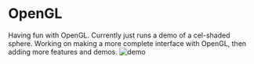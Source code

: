 OpenGL
======

Having fun with OpenGL.
Currently just runs a demo of a cel-shaded sphere.
Working on making a more complete interface with OpenGL, then adding more features and demos.
![demo](https://raw.github.com/jkevin1/OpenGL/master/sphere.png)
